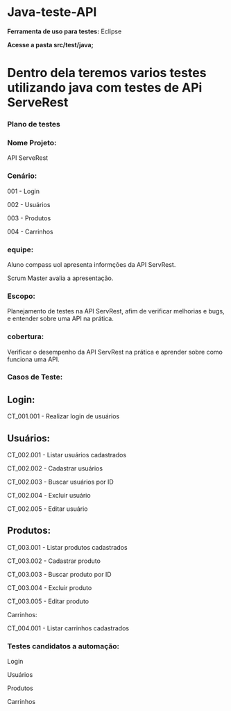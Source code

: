 # Java-teste-API

<b>Ferramenta de uso para testes:</b> Eclipse 

<b>Acesse a pasta src/test/java;</b>

<h1> Dentro dela teremos varios testes utilizando java com testes de APi ServeRest </h1>

<h3>Plano de testes</h3>

<h3>Nome Projeto:</h3>

API ServeRest

<h3>Cenário:</h3>

001 - Login

002 - Usuários

003 - Produtos

004 - Carrinhos


<h3>equipe:</h3>


Aluno compass uol apresenta informções da API ServRest.


Scrum Master avalia a apresentação.


<h3>Escopo:</h3>

Planejamento de testes na API ServRest, afim de verificar melhorias e bugs, e entender sobre uma API na prática.


<h3>cobertura:</h3>

Verificar o desempenho da API ServRest na prática e aprender sobre como funciona uma API.


<h3>Casos de Teste:</h3>

<h2>Login:</h2>

CT_001.001 - Realizar login de usuários

<h2>Usuários:</h2>

CT_002.001 - Listar usuários cadastrados

CT_002.002 - Cadastrar usuários

CT_002.003 - Buscar usuários por ID

CT_002.004 - Excluir usuário

CT_002.005 - Editar usuário

<h2>Produtos:</h2>

CT_003.001 - Listar produtos cadastrados

CT_003.002 - Cadastrar produto

CT_003.003 - Buscar produto por ID

CT_003.004 - Excluir produto

CT_003.005 - Editar produto

Carrinhos:

CT_004.001 - Listar carrinhos cadastrados


<h3>Testes candidatos a automação:</h3>

Login

Usuários

Produtos

Carrinhos

